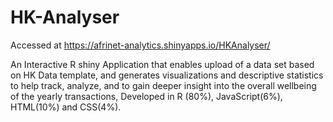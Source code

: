 # HK-Analyser
Accessed at https://afrinet-analytics.shinyapps.io/HKAnalyser/

An Interactive R shiny Application that enables upload of a data set based on HK Data template, and generates visualizations and descriptive statistics to help track, analyze, and to gain deeper insight into the overall wellbeing of the yearly transactions, Developed in R (80%), JavaScript(6%), HTML(10%) and CSS(4%).
